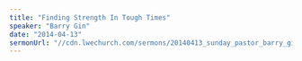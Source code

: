 ```yaml
---
title: "Finding Strength In Tough Times"
speaker: "Barry Gin"
date: "2014-04-13"
sermonUrl: "//cdn.lwechurch.com/sermons/20140413_sunday_pastor_barry_gin_finding_strength_in_tough_times.mp3"
---
```

